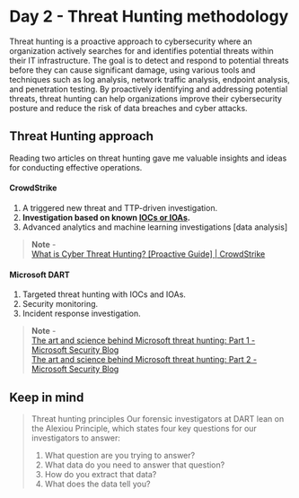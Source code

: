 # Day 2 - Threat Hunting methodology
Threat hunting is a proactive approach to cybersecurity where an organization actively searches for and identifies potential threats within their IT infrastructure. The goal is to detect and respond to potential threats before they can cause significant damage, using various tools and techniques such as log analysis, network traffic analysis, endpoint analysis, and penetration testing. By proactively identifying and addressing potential threats, threat hunting can help organizations improve their cybersecurity posture and reduce the risk of data breaches and cyber attacks.

## Threat Hunting approach
Reading two articles on threat hunting gave me valuable insights and ideas for conducting effective operations.
#### CrowdStrike
1. A triggered new threat and TTP-driven investigation.
2. **Investigation based on known [IOCs or IOAs](https://www.crowdstrike.com/cybersecurity-101/indicators-of-compromise/ioa-vs-ioc/).**
3. Advanced analytics and machine learning investigations [data analysis]
> **Note** - <br>
> [What is Cyber Threat Hunting? [Proactive Guide] | CrowdStrike](https://www.crowdstrike.com/cybersecurity-101/threat-hunting/)

#### Microsoft DART
1. Targeted threat hunting with IOCs and IOAs.
2. Security monitoring.
3. Incident response investigation.
> **Note** - <br>
> [The art and science behind Microsoft threat hunting: Part 1 - Microsoft Security Blog](https://www.microsoft.com/en-us/security/blog/2022/09/08/part-1-the-art-and-science-of-threat-hunting/) <br>
> [The art and science behind Microsoft threat hunting: Part 2 - Microsoft Security Blog](https://www.microsoft.com/en-us/security/blog/2022/09/21/the-art-and-science-behind-microsoft-threat-hunting-part-2/)

## Keep in mind

> Threat hunting principles
> Our forensic investigators at DART lean on the Alexiou Principle, which states four key questions for our investigators to answer:
> 1. What question are you trying to answer?
> 2. What data do you need to answer that question?
> 3. How do you extract that data?
> 4. What does the data tell you?
